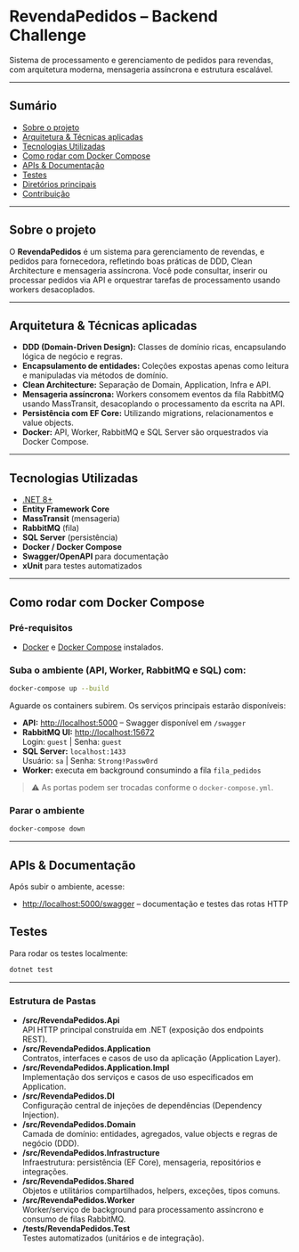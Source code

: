 # RevendaPedidos – Backend Challenge

Sistema de processamento e gerenciamento de pedidos para revendas, com arquitetura moderna, mensageria assíncrona e estrutura escalável.

---

## Sumário

- [Sobre o projeto](#sobre-o-projeto)
- [Arquitetura & Técnicas aplicadas](#arquitetura--técnicas-aplicadas)
- [Tecnologias Utilizadas](#tecnologias-utilizadas)
- [Como rodar com Docker Compose](#como-rodar-com-docker-compose)
- [APIs & Documentação](#apis--documentação)
- [Testes](#testes)
- [Diretórios principais](#diretórios-principais)
- [Contribuição](#contribuição)

---

## Sobre o projeto

O **RevendaPedidos** é um sistema para gerenciamento de revendas, e pedidos para fornecedora, refletindo boas práticas de DDD, Clean Architecture e mensageria assíncrona. Você pode consultar, inserir ou processar pedidos via API e orquestrar tarefas de processamento usando workers desacoplados.

---

## Arquitetura & Técnicas aplicadas

- **DDD (Domain-Driven Design):** Classes de domínio ricas, encapsulando lógica de negócio e regras.
- **Encapsulamento de entidades:** Coleções expostas apenas como leitura e manipuladas via métodos de domínio.
- **Clean Architecture:** Separação de Domain, Application, Infra e API.
- **Mensageria assíncrona:** Workers consomem eventos da fila RabbitMQ usando MassTransit, desacoplando o processamento da escrita na API.
- **Persistência com EF Core:** Utilizando migrations, relacionamentos e value objects.
- **Docker:** API, Worker, RabbitMQ e SQL Server são orquestrados via Docker Compose.

---

## Tecnologias Utilizadas

- [.NET 8+](https://dotnet.microsoft.com/)
- **Entity Framework Core**
- **MassTransit** (mensageria)
- **RabbitMQ** (fila)
- **SQL Server** (persistência)
- **Docker / Docker Compose**
- **Swagger/OpenAPI** para documentação
- **xUnit** para testes automatizados

---

## Como rodar com Docker Compose

### Pré-requisitos

- [Docker](https://www.docker.com/get-started) e [Docker Compose](https://docs.docker.com/compose/install/) instalados.

### Suba o ambiente (API, Worker, RabbitMQ e SQL) com:

```bash
docker-compose up --build
```

Aguarde os containers subirem. Os serviços principais estarão disponíveis:

- **API:** [http://localhost:5000](http://localhost:5000) – Swagger disponível em `/swagger`
- **RabbitMQ UI:** [http://localhost:15672](http://localhost:15672)  
  Login: `guest` | Senha: `guest`
- **SQL Server:** `localhost:1433`  
  Usuário: `sa` | Senha: `Strong!Passw0rd`
- **Worker:** executa em background consumindo a fila `fila_pedidos`

> ⚠️ As portas podem ser trocadas conforme o `docker-compose.yml`.

### Parar o ambiente

```bash
docker-compose down
```

---

## APIs & Documentação

Após subir o ambiente, acesse:

- [http://localhost:5000/swagger](http://localhost:5000/swagger) – documentação e testes das rotas HTTP

## Testes

Para rodar os testes localmente:

```bash
dotnet test
```

---

### Estrutura de Pastas

- **/src/RevendaPedidos.Api**  
  API HTTP principal construída em .NET (exposição dos endpoints REST).
- **/src/RevendaPedidos.Application**  
  Contratos, interfaces e casos de uso da aplicação (Application Layer).
- **/src/RevendaPedidos.Application.Impl**  
  Implementação dos serviços e casos de uso especificados em Application.
- **/src/RevendaPedidos.DI**  
  Configuração central de injeções de dependências (Dependency Injection).
- **/src/RevendaPedidos.Domain**  
  Camada de domínio: entidades, agregados, value objects e regras de negócio (DDD).
- **/src/RevendaPedidos.Infrastructure**  
  Infraestrutura: persistência (EF Core), mensageria, repositórios e integrações.
- **/src/RevendaPedidos.Shared**  
  Objetos e utilitários compartilhados, helpers, exceções, tipos comuns.
- **/src/RevendaPedidos.Worker**  
  Worker/serviço de background para processamento assíncrono e consumo de filas RabbitMQ.
- **/tests/RevendaPedidos.Test**  
  Testes automatizados (unitários e de integração).



